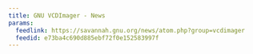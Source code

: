 ```yaml
---
title: GNU VCDImager - News
params:
  feedlink: https://savannah.gnu.org/news/atom.php?group=vcdimager
  feedid: e73ba4c690d885ebf72f0e152583997f
---
```

